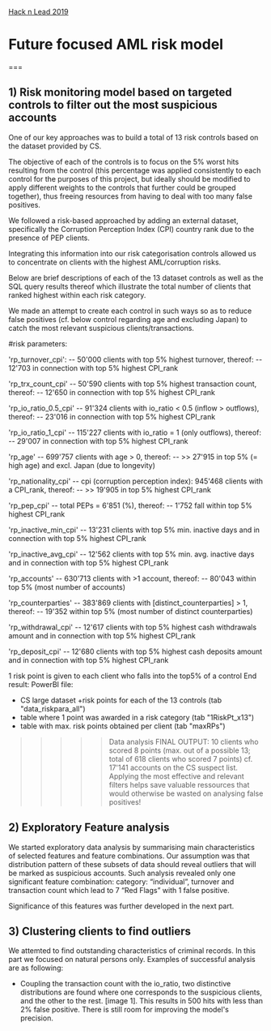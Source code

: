 [Hack n Lead 2019](https://womenplusplus.ch/hacknlead)

# Future focused AML risk model

===

## 1) Risk monitoring model based on targeted controls to filter out the most suspicious accounts

One of our key approaches was to build a total of 13 risk controls based on the dataset provided by CS.

The objective of each of the controls is to focus on the 5% worst hits resulting from the control (this percentage was applied consistently to each control for the purposes of this project, but ideally should be modified to apply different weights to the controls that further could be grouped together), thus freeing resources from having to deal with too many false positives.

We followed a risk-based approached by adding an external dataset, specifically the Corruption Perception Index (CPI) country rank due to the presence of PEP clients.

Integrating this information into our risk categorisation controls allowed us to concentrate on clients with the highest AML/corruption risks.

Below are brief descriptions of each of the 13 dataset controls as well as the SQL query results thereof which illustrate the total number of clients that ranked highest within each risk category.

We made an attempt to create each control in such ways so as to reduce false positives (cf. below control regarding age and excluding Japan) to catch the most relevant suspicious clients/transactions.

#risk parameters:

'rp_turnover_cpi':
 -- 50'000 clients with top 5% highest turnover, thereof:
 -- 12'703 in connection with top 5% highest CPI_rank

'rp_trx_count_cpi'
 -- 50'590 clients with top 5% highest transaction count, thereof:
 -- 12'650 in connection with top 5% highest CPI_rank

'rp_io_ratio_0.5_cpi'
 -- 91'324 clients with io_ratio < 0.5 (inflow > outflows), thereof:
 -- 23'016 in connection with top 5% highest CPI_rank

'rp_io_ratio_1_cpi'
 -- 115'227 clients with io_ratio = 1 (only outflows), thereof:
 -- 29'007 in connection with top 5% highest CPI_rank

'rp_age'
 -- 699'757 clients with age > 0, thereof:
 -- >> 27'915 in top 5% (= high age) and excl. Japan (due to longevity)

'rp_nationality_cpi'
 -- cpi (corruption perception index): 945'468 clients with a CPI_rank, thereof:
 -- >> 19'905 in top 5% highest CPI_rank

'rp_pep_cpi'
 -- total PEPs = 6'851 (%), thereof:
 -- 1'752 fall within top 5% highest CPI_rank

'rp_inactive_min_cpi'
 -- 13'231 clients with top 5% min. inactive days and in connection with top 5% highest CPI_rank

'rp_inactive_avg_cpi'
 -- 12'562 clients with top 5% min. avg. inactive days and in connection with top 5% highest CPI_rank

'rp_accounts'
 -- 630'713 clients with >1 account, thereof:
 -- 80'043 within top 5% (most number of accounts)

'rp_counterparties'
 -- 383'869 clients with [distinct_counterparties] > 1, thereof:
 -- 19'352 within top 5% (most number of distinct counterparties)

'rp_withdrawal_cpi'
 -- 12'617 clients with top 5% highest cash withdrawals amount and in connection with top 5% highest CPI_rank

'rp_deposit_cpi'
 -- 12'680 clients with top 5% highest cash deposits amount and in connection with top 5% highest CPI_rank

1 risk point is given to each client who falls into the top5% of a control
End result:
PowerBI file:
- CS large dataset +risk points for each of the 13 controls (tab "data_riskpara_all")
- table where 1 point was awarded in a risk category (tab "1RiskPt_x13")
- table with max. risk points obtained per client (tab "maxRPs")

>>>>> Data analysis FINAL OUTPUT: 
 10 clients who scored 8 points (max. out of a possible 13; total of 618 clients who scored 7 points) cf. 17'141 accounts on the CS suspect list.
 Applying the most effective and relevant filters helps save valuable ressources that would otherwise be wasted on analysing false positives!

## 2) Exploratory Feature analysis

We started exploratory data analysis by summarising main characteristics of selected features and feature combinations. Our assumption was that distribution pattern of these subsets of data should reveal outliers that will be marked as suspicious accounts. Such analysis revealed only one significant feature combination: category: “individual”, turnover and transaction count which lead to 7 “Red Flags” with 1 false positive.

Significance of this features was further developed in the next part.

## 3) Clustering clients to find outliers 

We attemted to find outstanding characteristics of criminal records. In this part we focused on natural persons only.
Examples of successful analysis are as following:
- Coupling the transaction count with the io_ratio, two distinctive distributions are found where one corresponds to the suspicious clients, and the other to the rest. [image 1].
This results in 500 hits with less than 2% false positive. There is still room for improving the model's precision.  


